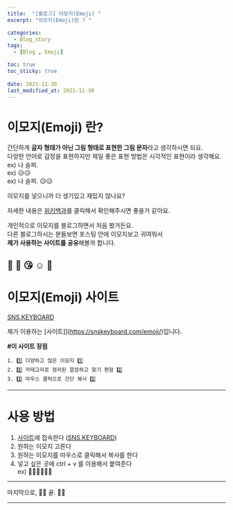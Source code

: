 ```yaml
---
title:  "[블로그] 이모지(Emoji) "
excerpt: "이모지(Emoji)란 ? "

categories:
  - Blog_story
tags:
  - [Blog , Emoji]

toc: true
toc_sticky: true
 
date: 2021-11-30
last_modified_at: 2021-11-30
---
```


# 이모지(Emoji) 란?

간단하게 **글자 형태가 아닌 그림 형태로 표현한 그림 문자**라고 생각하시면 되요.  
다양한 언어로 감정을 표현하지만 제일 좋은 표현 방법은 시각적인 표현이라 생각해요.  
ex) 나 슬퍼.  
ex) 😥😥  
ex) 나 슬퍼. 😥😥  

이모지를 넣으니까 더 생기있고 재밌지 않나요?  
  
자세한 내용은 [위키백과](https://ko.wikipedia.org/wiki/%EC%9D%B4%EB%AA%A8%EC%A7%80)를 클릭해서 확인해주시면 좋을거 같아요.  

  개인적으로 이모지를 블로그하면서 처음 봤거든요.  
  다른 블로그하시는 분들보면 포스팅 안에 이모지보고 귀여워서  
  **제가 사용하는 사이트를 공유**해볼까 합니다.  
  
  🥰 🤩 😘 ☺️ 🤑
---

# 이모지(Emoji) 사이트 

[SNS.KEYBOARD](https://snskeyboard.com/emoji/)  

제가 이용하는 [사이트]](https://snskeyboard.com/emoji/)입니다.  
  
  **#이 사이트 장점**  
    
    1. 1️⃣ 다양하고 많은 이모지 1️⃣  
    2. 2️⃣ 카테고리로 정리된 깔끔하고 찾기 편함 2️⃣  
    3. 3️⃣ 마우스 클릭으로 간단 복사 3️⃣  

---

# 사용 방법

  1. [사이트](https://snskeyboard.com/emoji/)에 접속한다 ([SNS.KEYBOARD](https://snskeyboard.com/emoji/))  
  2. 원하는 이모지 고른다  
  3. 원하는 이모지를 마우스로 클릭해서 복사를 한다
  4. 넣고 싶은 곳에 ctrl + v 를 이용해서 붙여준다  
    ex) 💉💉💉💉💉💉


---



마지막으로, 👏👏 끝. 👏👏

---







